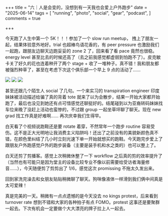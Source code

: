 +++
title = "六｜人是会变的，没想到有一天我也会爱上户外跑步"
date = "2025-06-14"
tags = [
    "running",
    "photo",
    "social",
    "gear",
    "podcast",
]
comments = true

+++

今天跑了人生中第一个 5K！！！参加了一个 slow run meetup， 拽上了朋友一起，结果体验意外地好。trial 也超棒鸟语花香的，有 peer pressure 也激励我们一起跑，跟朋友边聊天边跑妥妥的 zone 2 了，回来看了看 pace 竟然也很稳。 energy level 甚至比去的时候还高了（去之前我感觉都虚弱到怕跑不了）。皮克敏卡关了好久的花也连着种开了两个 stage + 收了一堆种子。真不错！我和朋友都被强烈种草了，甚至在考虑下次这个俱乐部一个早上 9 点的活动了…… 

![](https://media.douchi.space/douchi/media_attachments/files/114/686/025/002/113/920/original/76363a3f6c482b9b.png)
![](https://media.douchi.space/douchi/media_attachments/files/114/686/031/589/608/219/original/c05596d7afcc1113.png)
![](https://media.douchi.space/douchi/media_attachments/files/114/686/031/921/769/432/original/67497ee138f87b6c.png)

甚至还跟几个陌生人 social 了几句。一个来实习的 transpiration engineer 印度妹妹被活动描述给骗了真的背着 tote 就来了以为会散步，结果一开始大家都开始跑了，最后也没见到她还有点可惜感觉还聊挺好的。结尾碰到以为亚裔转码妹妹找车位来晚了没赶上活动也蛮惨的，不过跟 group 一起坐草坪聊了聊天。现在 new grad 找工作真是好难啊…… 再次庆幸我们生得早。

白天看了个视频说跑鞋还是要 rotate 着穿，不然常年一个跑步 routine 容易受伤。这不是正大光明地让我消费主义陷阱吗！还出了之前没有的美貌新颜色真不错，在颜色里纠结了几小时立刻光速下单一开始就想买的跑鞋。今天跑完步爱上了跟朋友户外跑感觉户外的跑步装备（主要是装手机和水之类的）也可以整上了。

白天还剪了剪播客。感觉上次稍微休整了一下 workflow 之后真的剪的效率提升了（当然也有可能只是因为堂主的设备比较专业不像以前需要给受访者海量修音……），今天随便剪了剪剪出了 1/6，感觉这次 promissing 不拖太久发出来。

回到家洗完澡去和女朋友贴贴稍微聊了聊天。狗咪像液体一样滑到我们俩中间真是太可爱辣！

真是完美的一天。稍微有一点点遗憾的是今天没去 no kings protest，后来看到 turnover rate 想到不错和大家的各种拍子有点 FOMO。protest 这事还是要聚群一起去。下次有机会一定要做个大大漂亮的牌子拉上人一起去。

